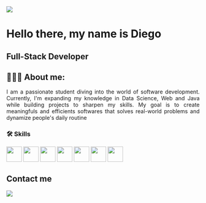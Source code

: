 <img src="https://i.pinimg.com/originals/c5/9a/d2/c59ad2bd4ad2fbacd04017debc679ddb.gif">

# Hello there, my name is Diego

## Full-Stack Developer

## 👨🏻‍💻 About me:

<p align="justify">
I am a passionate student diving into the world of software development. Currently, I'm expanding my knowledge in Data Science, Web and Java while building projects to sharpen my skills. My goal is to create meaningfuls and efficients softwares that solves real-world problems and dynamize people's daily routine
</p>

### 🛠️ Skills

<img loading="lazy" src="https://cdn.worldvectorlogo.com/logos/python-5.svg" width="40" height="40"/>  <img loading="lazy" src="https://cdn.worldvectorlogo.com/logos/html-1.svg" width="40" height="40"/> <img loading="lazy" src="https://cdn.worldvectorlogo.com/logos/css-3.svg" width="40" height="40"/>  <img loading="lazy" src="https://cdn.worldvectorlogo.com/logos/logo-javascript.svg" width="40" height="40"/> <img loading="lazy" src="https://camo.githubusercontent.com/9d733eff13ce60463ffcba4786ea5c1374f55e73f5ab3bdcd0073c8f38010c8d/68747470733a2f2f63646e2e776f726c64766563746f726c6f676f2e636f6d2f6c6f676f732f6a6176612d31342e737667" width="40" height="40"/> <img loading="lazy" src="https://cdn.worldvectorlogo.com/logos/unity-69.svg" width="40" height="40"/> <img loading="lazy" src="https://cdn.jsdelivr.net/gh/devicons/devicon/icons/linux/linux-original.svg" width="40" height="40"/> 

## Contact me

<a href = "mailto:contato@diego.dpab"><img loading="lazy" src="https://img.shields.io/badge/Gmail-D14836?style=for-the-badge&logo=gmail&logoColor=white" target="_blank"></a>
